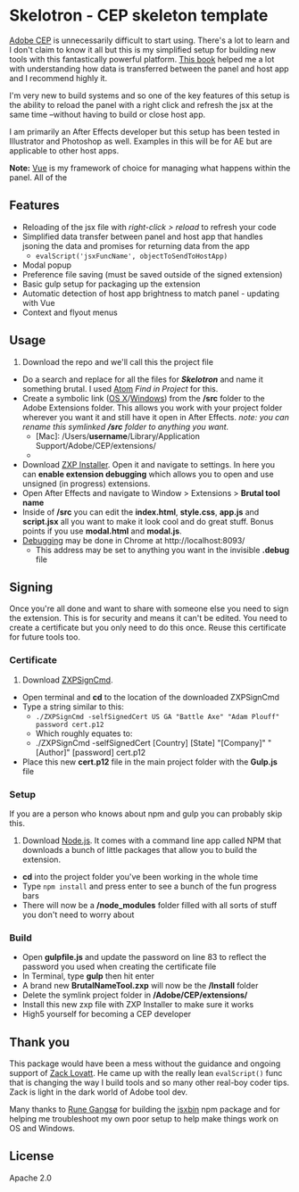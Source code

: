 # Skelotron - CEP skeleton template
[Adobe CEP][799ff023] is unnecessarily difficult to start using. There's a lot to learn and I don't claim to know it all but this is my simplified setup for building new tools with this fantastically powerful platform. [This book][799ff025] helped me a lot with understanding how data is transferred between the panel and host app and I recommend highly it.

I'm very new to build systems and so one of the key features of this setup is the ability to reload the panel with a right click and refresh the jsx at the same time –without having to build or close host app.

I am primarily an After Effects developer but this setup has been tested in Illustrator and Photoshop as well. Examples in this will be for AE but are applicable to other host apps.

**Note:** [Vue][799ff047] is my framework of choice for managing what happens within the panel. All of the

## Features
- Reloading of the jsx file with *right-click > reload* to refresh your code
- Simplified data transfer between panel and host app that handles jsoning the data and promises for returning data from the app
    - `evalScript('jsxFuncName', objectToSendToHostApp)`
- Modal popup
- Preference file saving (must be saved outside of the signed extension)
- Basic gulp setup for packaging up the extension
- Automatic detection of host app brightness to match panel - updating with Vue
- Context and flyout menus

## Usage
1. Download the repo and we'll call this the project file
- Do a search and replace for all the files  for ***Skelotron*** and name it something brutal. I used [Atom][799ff027] *Find in Project* for this.
- Create a symbolic link ([OS X][799ff029]/[Windows][799ff031]) from the **/src** folder to the Adobe Extensions folder. This allows you work with your project folder wherever you want it and still have it open in After Effects. *note: you can rename this symlinked **/src** folder to anything you want.*
    - [Mac]: /Users/**username**/Library/Application Support/Adobe/CEP/extensions/
    - [Win]: C:/Users/**username**/AppData/Roaming/Adobe/CEP/extensions/
- Download [ZXP Installer][799ff035]. Open it and navigate to settings. In here you can **enable extension debugging** which allows you to open and use unsigned (in progress) extensions.
- Open After Effects and navigate to Window > Extensions > **Brutal tool name**
- Inside of **/src** you can edit the **index.html**, **style.css**, **app.js** and **script.jsx** all you want to make it look cool and do great stuff. Bonus points if you use **modal.html** and **modal.js**.
- [Debugging][799ff033] may be done in Chrome at http://localhost:8093/
    - This address may be set to anything you want in the invisible **.debug** file

## Signing
Once you're all done and want to share with someone else you need to sign the extension. This is for security and means it can't be edited. You need to create a certificate but you only need to do this once. Reuse this certificate for future tools too.

### Certificate
1. Download [ZXPSignCmd][799ff037].
- Open terminal and **cd** to the location of the downloaded ZXPSignCmd
- Type a string similar to this:
    - `./ZXPSignCmd -selfSignedCert US GA "Battle Axe" "Adam Plouff" password cert.p12`
    - Which roughly equates to:
    - ./ZXPSignCmd -selfSignedCert [Country] [State] "[Company]" "[Author]" [password] cert.p12
- Place this new **cert.p12** file in the main project folder with the **Gulp.js** file

### Setup
If you are a person who knows about npm and gulp you can probably skip this.
1. Download [Node.js][799ff041]. It comes with a command line app called NPM that downloads a bunch of little packages that allow you to build the extension.
- **cd** into the project folder you've been working in the whole time
- Type `npm install` and press enter to see a bunch of the fun progress bars
- There will now be a **/node_modules** folder filled with all sorts of stuff you don't need to worry about

### Build
- Open **gulpfile.js** and update the password on line 83 to reflect the password you used when creating the certificate file
- In Terminal, type **gulp** then hit enter
- A brand new **BrutalNameTool.zxp** will now be the **/Install** folder
- Delete the symlink project folder in **/Adobe/CEP/extensions/**
- Install this new zxp file with ZXP Installer to make sure it works
- High5 yourself for becoming a CEP developer

## Thank you
This package would have been a mess without the guidance and ongoing support of [Zack Lovatt][799ff039]. He came up with the really lean `evalScript()` func that is changing the way I build tools and so many other real-boy coder tips. Zack is light in the dark world of Adobe tool dev.

Many thanks to [Rune Gangsø][799ff043] for building the [jsxbin][799ff045] npm package and for helping me troubleshoot my own poor setup to help make things work on OS and Windows.

## License
Apache 2.0


[799ff023]: https://github.com/Adobe-CEP "Adobe CEP"
[799ff025]: http://htmlpanelsbook.com/ "HTML Panels"
[799ff027]: https://atom.io/ "Atom"
[799ff029]: https://www.howtogeek.com/297721/how-to-create-and-use-symbolic-links-aka-symlinks-on-a-mac/ "OS X Symlink"
[799ff031]: https://www.howtogeek.com/howto/16226/complete-guide-to-symbolic-links-symlinks-on-windows-or-linux/ "Windows Symlink"
[799ff033]: https://github.com/Adobe-CEP/Getting-Started-guides/tree/master/Client-side%20Debugging "Client side debugging"
[799ff035]: https://aescripts.com/learn/zxp-installer/ "ZXP Installer"
[799ff037]: https://github.com/Adobe-CEP/CEP-Resources/tree/master/ZXPSignCMD "ZXPSignCmd"
[799ff039]: http://zacklovatt.com/ "Zack Lovatt"
[799ff041]: https://nodejs.org/en/download/ "Node.js"
[799ff043]: https://github.com/runegan "Rune Gangsø"
[799ff045]: https://www.npmjs.com/package/jsxbin "jsxbin npm"
[799ff047]: https://vuejs.org/ "vue.js"
